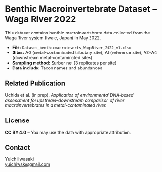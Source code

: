 # Benthic Macroinvertebrate Dataset – Waga River 2022

This dataset contains benthic macroinvertebrate data collected from the Waga River system (Iwate, Japan) in May 2022.

- **File:** `Dataset_benthicmacroinverts_WagaRiver_2022_v1.xlsx`
- **Sites:** A0 (metal-contaminated tributary site), A1 (reference site), A2–A4 (downstream metal-contaminated sites)
- **Sampling method:** Surber net (3 replicates per site)
- **Data include:** Taxon names and abundances

## Related Publication

Uchida et al. (in prep). *Application of environmental DNA-based assessment for upstream–downstream comparison of river macroinvertebrates in a metal-contaminated river.*

## License

**CC BY 4.0** – You may use the data with appropriate attribution.

## Contact

Yuichi Iwasaki  
[yuichiwsk@gmail.com](mailto:yuichiwsk@gmail.com)
